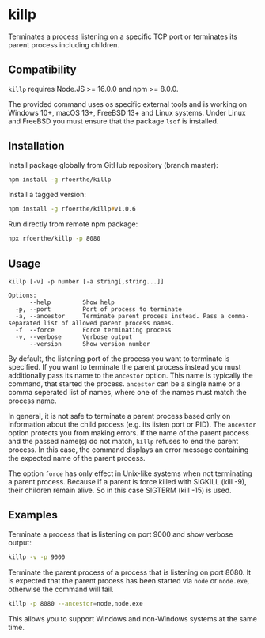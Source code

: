 # killp
Terminates a process listening on a specific TCP port or terminates its parent process including children.  

## Compatibility
`killp` requires Node.JS >= 16.0.0 and npm >= 8.0.0.

The provided command uses os specific external tools and is working on Windows 10+, macOS 13+, FreeBSD 13+ and Linux systems. Under Linux and FreeBSD you must ensure
that the package `lsof` is installed.

## Installation
Install package globally from GitHub repository (branch master):
```zsh
npm install -g rfoerthe/killp
```
Install a tagged version:
```zsh
npm install -g rfoerthe/killp#v1.0.6
```
Run directly from remote npm package:
```zsh
npx rfoerthe/killp -p 8080
```

## Usage
```
killp [-v] -p number [-a string[,string...]]

Options:
      --help         Show help
  -p, --port         Port of process to terminate
  -a, --ancestor     Terminate parent process instead. Pass a comma-separated list of allowed parent process names.
  -f  --force        Force terminating process      
  -v, --verbose      Verbose output
      --version      Show version number
```
By default, the listening port of the process you want to terminate is specified.
If you want to terminate the parent process instead you must additionally pass its 
name to the `ancestor` option. This name is typically the command,
that started the process. `ancestor` can be a single name or a
comma seperated list of names, where one of the names must match the process name.

In general, it is not safe to terminate a parent process based only on information about the child process (e.g. its listen port or PID).
The `ancestor` option protects you from making errors. If the name of the parent process and the passed name(s) do not match, 
`killp` refuses to end the parent process. In this case, the command displays an error message containing 
the expected name of the parent process.

The option `force` has only effect in Unix-like systems when not terminating a parent process. 
Because if a parent is force killed with SIGKILL (kill -9), their children remain alive.
So in this case SIGTERM (kill -15) is used.

## Examples
Terminate a process that is listening on port 9000 and show verbose output:
```zsh
killp -v -p 9000      
```
Terminate the parent process of a process that is listening on port 8080. It is expected that the
parent process has been started via `node` or `node.exe`, otherwise the command will fail. 
```zsh
killp -p 8080 --ancestor=node,node.exe  
```
This allows you to support Windows and non-Windows systems at the same time.